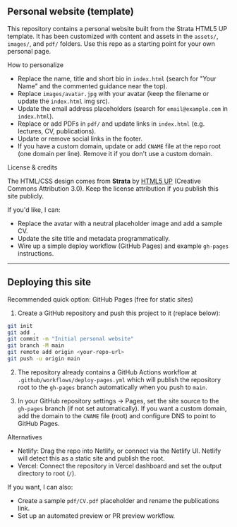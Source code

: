 ## Personal website (template)

This repository contains a personal website built from the Strata HTML5 UP template. It has been customized with
content and assets in the `assets/`, `images/`, and `pdf/` folders. Use this repo as a starting point for your own
personal page.

How to personalize
- Replace the name, title and short bio in `index.html` (search for "Your Name" and the commented guidance near the top).
- Replace `images/avatar.jpg` with your avatar (keep the filename or update the `index.html` img src).
- Update the email address placeholders (search for `email@example.com` in `index.html`).
- Replace or add PDFs in `pdf/` and update links in `index.html` (e.g. lectures, CV, publications).
- Update or remove social links in the footer.
- If you have a custom domain, update or add `CNAME` file at the repo root (one domain per line). Remove it if you
	don't use a custom domain.

License & credits

The HTML/CSS design comes from **Strata** by [HTML5 UP](https://html5up.net) (Creative Commons Attribution 3.0). Keep the
license attribution if you publish this site publicly.

If you'd like, I can:
- Replace the avatar with a neutral placeholder image and add a sample CV.
- Update the site title and metadata programmatically.
- Wire up a simple deploy workflow (GitHub Pages) and example `gh-pages` instructions.

---

## Deploying this site

Recommended quick option: GitHub Pages (free for static sites)

1. Create a GitHub repository and push this project to it (replace <your-repo-url> below):

```bash
git init
git add .
git commit -m "Initial personal website"
git branch -M main
git remote add origin <your-repo-url>
git push -u origin main
```

2. The repository already contains a GitHub Actions workflow at `.github/workflows/deploy-pages.yml` which will publish the repository root to the `gh-pages` branch automatically when you push to `main`.

3. In your GitHub repository settings -> Pages, set the site source to the `gh-pages` branch (if not set automatically). If you want a custom domain, add the domain to the `CNAME` file (root) and configure DNS to point to GitHub Pages.

Alternatives
- Netlify: Drag the repo into Netlify, or connect via the Netlify UI. Netlify will detect this as a static site and publish the root.
- Vercel: Connect the repository in Vercel dashboard and set the output directory to root (`/`).

If you want, I can also:
- Create a sample `pdf/CV.pdf` placeholder and rename the publications link.
- Set up an automated preview or PR preview workflow.
